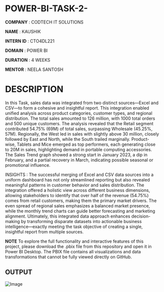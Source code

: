 # POWER-BI-TASK-2-

**COMPANY** : CODTECH IT SOLUTIONS

**NAME** : KAUSHIK

**INTERN ID** : CTO4DL221

**DOMAIN** : POWER BI

**DURATION** : 4 WEEKS

**MENTOR** : NEELA SANTOSH

# DESCRIPTION 

In this Task, sales data was integrated from two distinct sources—Excel and CSV—to form a cohesive and insightful report. This integration enabled unified analysis across product categories, customer types, and regional distribution. The total sales amounted to 126 million, with 1000 total orders and 500 unique customers. The analysis revealed that the Retail segment contributed 54.75% (69M) of total sales, surpassing Wholesale (45.25%, 57M). Regionally, the West led in sales with slightly above 30 million, closely followed by East and North, while the South trailed marginally. Product-wise, Tablets and Mice emerged as top performers, each generating close to 20M in sales, highlighting demand in portable computing accessories. The Sales Trend graph showed a strong start in January 2023, a dip in February, and a partial recovery in March, indicating possible seasonal or promotional influence.

INSIGHTS :
The successful merging of Excel and CSV data sources into a uniform dashboard has not only streamlined reporting but also revealed meaningful patterns in customer behavior and sales distribution. The integration offered a holistic view across different business dimensions, allowing stakeholders to identify that over half of the revenue (54.75%) comes from retail customers, making them the primary market drivers. The even spread of regional sales emphasizes a balanced market presence, while the monthly trend charts can guide better forecasting and marketing alignment. Ultimately, this integrated data approach enhances decision-making by transforming disparate datasets into actionable business intelligence—exactly meeting the task objective of creating a single, insightful report from multiple sources.

**NOTE**
To explore the full functionality and interactive features of this project, please download the .pbix file from this repository and open it in Power BI Desktop.
The PBIX file contains all visualizations and data transformations that cannot be fully viewed directly on GitHub.


## OUTPUT 

![Image](https://github.com/user-attachments/assets/260f6dd0-c178-48f2-9e2b-0fc75d8aaa6b)

